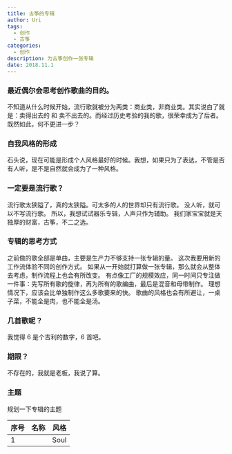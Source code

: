 ```yaml
---
title: 古筝的专辑
author: Uri
tags:
  - 创作
  - 古筝
categories:
  - 创作
description: 为古筝创作一张专辑
date: 2018.11.1
---
```


### 最近偶尔会思考创作歌曲的目的。

不知道从什么时候开始，流行歌就被分为两类：商业类，非商业类。其实说白了就是：卖得出去的 和 卖不出去的。而经过历史考验的我的歌，很荣幸成为了后者。
既然如此，何不更进一步？

### 自我风格的形成

石头说，现在可能是形成个人风格最好的时候。我想，如果只为了表达，不管是否有人听，是不是自然就会成为了一种风格。

### 一定要是流行歌？

流行歌太狭隘了，真的太狭隘。可太多的人的世界却只有流行歌。
没人听，就可以不写流行歌。
所以，我想试试器乐专辑，人声只作为辅助。
我们家宝宝就是天独厚的财富，古筝，不二之选。

### 专辑的思考方式

之前做的歌全部是单曲，主要是生产力不够支持一张专辑的量。
这次我要用新的工作流体验不同的创作方式。
如果从一开始就打算做一张专辑，那么就会从整体去考虑，制作流程上也会有所改变。
有点像工厂的规模效应，同一时间只专注做一件事：先写所有歌的旋律，再为所有的歌编曲，最后是混音和母带制作。
理想情况下，应该会比单独制作这么多歌要来的快。
歌曲的风格也会有所避让，一桌子菜，不能全是肉，也不能全是汤。

### 几首歌呢？

我觉得 6 是个吉利的数字，6 首吧。

### 期限？

不存在的，我就是老板，我说了算。

### 主题
规划一下专辑的主题

| 序号 | 名称 | 风格 |
| ---- | ---- | ---- |
| 1    |      | Soul |
